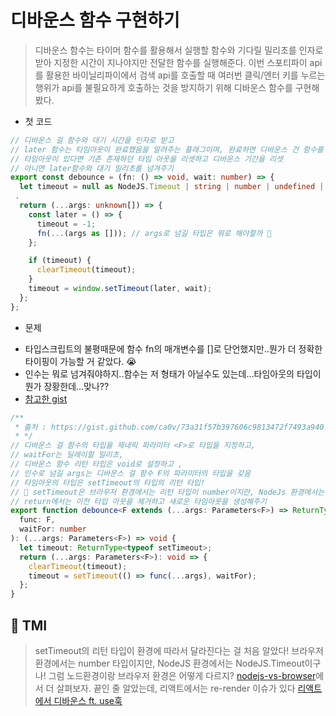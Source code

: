 # 디바운스 함수 구현하기

> 디바운스 함수는 타이머 함수를 활용해서 실행할 함수와 기다릴 밀리초를 인자로 받아
> 지정한 시간이 지나야지만 전달한 함수를 실행해준다.
> 이번 스포티파이 api를 활용한 바이닐리파이에서 검색 api를 호출할 때
> 여러번 클릭/엔터 키를 누르는 행위가 api를 불필요하게 호출하는 것을 방지하기 위해
> 디바운스 함수를 구현해봤다.

- 첫 코드

```ts
// 디바운스 걸 함수와 대기 시간을 인자로 받고
// later 함수는 타임아웃이 완료했음을 알려주는 플래그이며, 완료하면 디바운스 건 함수를 호출
// 타임아웃이 있다면 기존 존재하던 타임 아웃을 리셋하고 디바운스 기간을 리셋
// 아니면 later함수와 대기 밀리초를 넘겨주기
export const debounce = (fn: () => void, wait: number) => {
  let timeout = null as NodeJS.Timeout | string | number | undefined | null;
 .
  return (...args: unknown[]) => {
    const later = () => {
      timeout = -1;
      fn(...(args as [])); // args로 넘길 타입은 뭐로 해야할까 🤔
    };

    if (timeout) {
      clearTimeout(timeout);
    }
    timeout = window.setTimeout(later, wait);
  };
};
```

- 문제

* 타입스크립트의 불평때문에 함수 fn의 매개변수를 []로 단언했지만..뭔가 더 정확한 타이핑이 가능할 거 같았다. 😭
* 인수는 뭐로 넘겨줘야하지..함수는 저 형태가 아닐수도 있는데...타임아웃의 타입이 뭔가 장황한데...맞나??
* [참고한 gist](https://gist.github.com/ca0v/73a31f57b397606c9813472f7493a940)

```ts
/**
 * 출처 : https://gist.github.com/ca0v/73a31f57b397606c9813472f7493a940
 * */
// 디바운스 걸 함수의 타입을 제네릭 파라미터 <F>로 타입을 지정하고,
// waitFor는 딜레이할 밀리초,
// 디바운스 함수 리턴 타입은 void로 설정하고 ,
// 인수로 넘길 args는 디바운스 걸 함수 F의 파라미터의 타입을 갖음
// 타임아웃의 타입은 setTimeout의 타입의 리턴 타입!
// 🌟 setTimeout은 브라우저 환경에서는 리턴 타입이 number이지만, NodeJs 환경에서는 NodeJs.Timeout라는점!! 따라서 number로 하는 게 타입세이프한듯
// return에서는 이전 타입 아웃을 제거하고 새로운 타임아웃을 생성해주기
export function debounce<F extends (...args: Parameters<F>) => ReturnType<F>>(
  func: F,
  waitFor: number
): (...args: Parameters<F>) => void {
  let timeout: ReturnType<typeof setTimeout>;
  return (...args: Parameters<F>): void => {
    clearTimeout(timeout);
    timeout = setTimeout(() => func(...args), waitFor);
  };
}
```

## 💭 TMI

> setTimeout의 리턴 타입이 환경에 따라서 달라진다는 걸 처음 알았다!
> 브라우저 환경에서는 number 타입이지만, NodeJS 환경에서는 NodeJS.Timeout이구나!
> 그럼 노드환경이랑 브라우저 환경은 어떻게 다르지? [nodejs-vs-browser](https://www.geeksforgeeks.org/nodejs-vs-browser/)에서 더 살펴보자.
> 끝인 줄 알았는데, 리액트에서는 re-render 이슈가 있다 [리액트에서 디바운스 ft. use훅](https://www.developerway.com/posts/debouncing-in-react)
